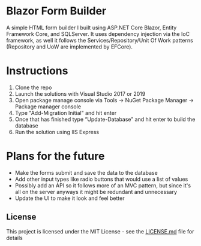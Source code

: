 # Blazor Form Builder
A simple HTML form builder I built using ASP.NET Core Blazor, Entity Framework Core, and SQLServer. 
It uses dependency injection via the IoC framework, as well it follows the Services/Repository/Unit Of Work patterns (Repository and UoW are implemented by EFCore).

 

# Instructions
1. Clone the repo
2. Launch the solutions with Visual Studio 2017 or 2019
3. Open package manage console via Tools -> NuGet Package Manager -> Package manager console
4. Type "Add-Migration Initial" and hit enter
5. Once that has finished type “Update-Database” and hit enter to build the database
6. Run the solution using IIS Express 

# Plans for the future
- Make the forms submit and save the data to the database
- Add other input types like radio buttons that would use a list of values
- Possibly add an API so it follows more of an MVC pattern, but since it's all on the server anyways it might be redundant and unnecessary
- Update the UI to make it look and feel better

## License

This project is licensed under the MIT License - see the [LICENSE.md](LICENSE.md) file for details


